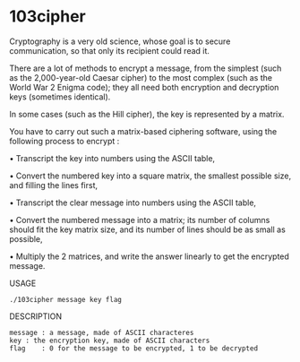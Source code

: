 # 103cipher

Cryptography is a very old science, whose goal is to secure communication, so that only its recipient could read it.

There are a lot of methods to encrypt a message, from the simplest (such as the 2,000-year-old Caesar cipher) to the most complex (such as the World War 2 Enigma code); they all need both encryption and decryption keys (sometimes identical).

In some cases (such as the Hill cipher), the key is represented by a matrix.

You have to carry out such a matrix-based ciphering software, using the following process to encrypt :


• Transcript the key into numbers using the ASCII table,


• Convert the numbered key into a square matrix, the smallest possible size, and filling the lines first,


• Transcript the clear message into numbers using the ASCII table,


• Convert the numbered message into a matrix; its number of columns should fit the key matrix size, and its number of lines should be as small as possible,


• Multiply the 2 matrices, and write the answer linearly to get the encrypted message.



USAGE


    ./103cipher message key flag


DESCRIPTION

    message	: a message, made of ASCII characteres
    key	: the encryption key, made of ASCII characters
    flag    : 0 for the message to be encrypted, 1 to be decrypted
